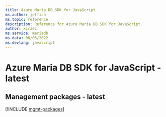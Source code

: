 ```yaml
---
title: Azure Maria DB SDK for JavaScript
ms.author: jeffish
ms.topic: reference
description: Reference for Azure Maria DB SDK for JavaScript
author: xirzec
ms.service: mariadb
ms.data: 08/03/2022
ms.devlang: javascript
---
```

# Azure Maria DB SDK for JavaScript - latest

## Management packages - latest
[!INCLUDE [mgmt-packages](maria-db-mgmt-index.md)]